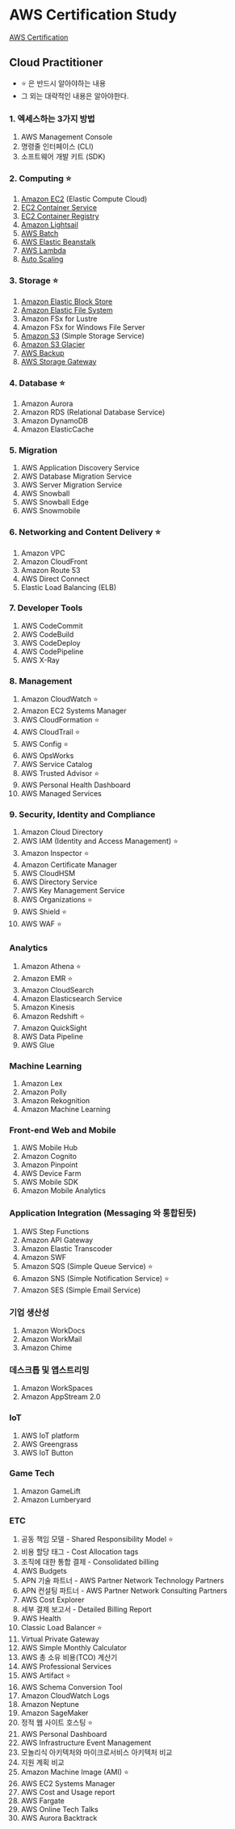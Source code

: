 # AWS Certification Study

[AWS Certification](https://www.aws.training/certification)

## Cloud Practitioner

- ⭐️ 은 반드시 알아야하는 내용
- 그 외는 대략적인 내용은 알아야한다.

### 1. 엑세스하는 3가지 방법

1. AWS Management Console
2. 명령줄 인터페이스 (CLI)
3. 소프트웨어 개발 키트 (SDK)

### 2. Computing ⭐️

1. [Amazon EC2](Computing/AWS%20EC2.md) (Elastic Compute Cloud)
2. [EC2 Container Service](Computing/Amazon%20EC2%20Container%20Service.md)
3. [EC2 Container Registry](Computing/Amazon%20EC2%20Container%20Registry.md)
4. [Amazon Lightsail](Computing/Amazon%20Lightsail.md)
5. [AWS Batch](Computing/AWS%20Batch.md)
6. [AWS Elastic Beanstalk](Computing/AWS%20Elastic%20Beanstalk.md)
7. [AWS Lambda](AWS%20Lambda.md)
8. [Auto Scaling](Computing/Auto%20Scaling.md)

### 3. Storage ⭐️

1. [Amazon Elastic Block Store](Storage/Amazon%20Elastic%20Block%20Store.md)
2. [Amazon Elastic File System](Storage/Amazon%20Elastic%20File%20System.md)
3. Amazon FSx for Lustre
4. Amazon FSx for Windows File Server
5. [Amazon S3](Storage/Amazon%20S3.md) (Simple Storage Service)
6. [Amazon S3 Glacier](Storage/Amazon%20S3%20Glacier.md)
7. [AWS Backup](Storage/AWS%20Backup.md)
8. [AWS Storage Gateway](Storage/AWS%20Storage%20Gateway.md)

### 4. Database ⭐️

1. Amazon Aurora
2. Amazon RDS (Relational Database Service)
3. Amazon DynamoDB
4. Amazon ElasticCache

### 5. Migration

1. AWS Application Discovery Service
2. AWS Database Migration Service
3. AWS Server Migration Service
4. AWS Snowball
5. AWS Snowball Edge
6. AWS Snowmobile

### 6. Networking and Content Delivery ⭐️

1. Amazon VPC
2. Amazon CloudFront
3. Amazon Route 53
4. AWS Direct Connect
5. Elastic Load Balancing (ELB)

### 7. Developer Tools

1. AWS CodeCommit
2. AWS CodeBuild
3. AWS CodeDeploy
4. AWS CodePipeline
5. AWS X-Ray

### 8. Management

1. Amazon CloudWatch ⭐️
2. Amazon EC2 Systems Manager
3. AWS CloudFormation ⭐️
4. AWS CloudTrail ⭐️
5. AWS Config ⭐️
6. AWS OpsWorks
7. AWS Service Catalog
8. AWS Trusted Advisor ⭐️
9. AWS Personal Health Dashboard
10. AWS Managed Services

### 9. Security, Identity and Compliance

1. Amazon Cloud Directory
2. AWS IAM (Identity and Access Management) ⭐️
3. Amazon Inspector ⭐️
4. Amazon Certificate Manager
5. AWS CloudHSM
6. AWS Directory Service
7. AWS Key Management Service
8. AWS Organizations ⭐️
9. AWS Shield ⭐️
10. AWS WAF ⭐️

### Analytics

1. Amazon Athena ⭐️
2. Amazon EMR ⭐️
3. Amazon CloudSearch
4. Amazon Elasticsearch Service
5. Amazon Kinesis
6. Amazon Redshift ⭐️
7. Amazon QuickSight
8. AWS Data Pipeline
9. AWS Glue

### Machine Learning

1. Amazon Lex
2. Amazon Polly
3. Amazon Rekognition
4. Amazon Machine Learning

### Front-end Web and Mobile

1. AWS Mobile Hub
2. Amazon Cognito
3. Amazon Pinpoint
4. AWS Device Farm
5. AWS Mobile SDK
6. Amazon Mobile Analytics

### Application Integration (Messaging 와 통합된듯)

1. AWS Step Functions
2. Amazon API Gateway
3. Amazon Elastic Transcoder
4. Amazon SWF
5. Amazon SQS (Simple Queue Service) ⭐️
6. Amazon SNS (Simple Notification Service) ⭐️
7. Amazon SES (Simple Email Service)

### 기업 생산성

1. Amazon WorkDocs
2. Amazon WorkMail
3. Amazon Chime

### 데스크톱 및 앱스트리밍

1. Amazon WorkSpaces
2. Amazon AppStream 2.0

### IoT

1. AWS IoT platform
2. AWS Greengrass
3. AWS IoT Button

### Game Tech

1. Amazon GameLift
2. Amazon Lumberyard

### ETC

1. 공동 책임 모델 - Shared Responsibility Model ⭐️
2. 비용 할당 태그 - Cost Allocation tags
3. 조직에 대한 통합 결제 - Consolidated billing
4. AWS Budgets
5. APN 기술 파트너 - AWS Partner Network Technology Partners
6. APN 컨설팅 파트너 - AWS Partner Network Consulting Partners
7. AWS Cost Explorer
8. 세부 결제 보고서 - Detailed Billing Report
9. AWS Health
10. Classic Load Balancer ⭐️
11. Virtual Private Gateway
12. AWS Simple Monthly Calculator
13. AWS 총 소유 비용(TCO) 계산기
14. AWS Professional Services
15. AWS Artifact ⭐️
16. AWS Schema Conversion Tool
17. Amazon CloudWatch Logs
18. Amazon Neptune
19. Amazon SageMaker
20. 정적 웹 사이트 호스팅 ⭐️
21. AWS Personal Dashboard
22. AWS Infrastructure Event Management
23. 모놀리식 아키텍처와 마이크로서비스 아키텍처 비교
24. 지원 계획 비교
25. Amazon Machine Image (AMI) ⭐️
26. AWS EC2 Systems Manager
27. AWS Cost and Usage report
28. AWS Fargate
29. AWS Online Tech Talks
30. AWS Aurora Backtrack
